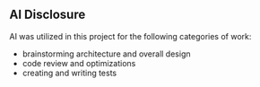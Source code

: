 ## AI Disclosure

AI was utilized in this project for the following categories of work:

- brainstorming architecture and overall design
- code review and optimizations
- creating and writing tests